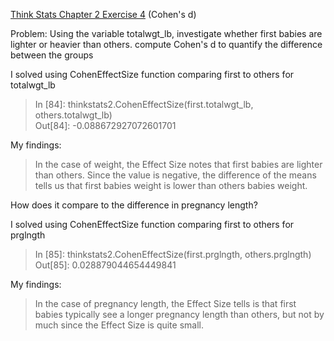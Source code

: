 [Think Stats Chapter 2 Exercise 4](http://greenteapress.com/thinkstats2/html/thinkstats2003.html#toc24) (Cohen's d)


Problem: Using the variable totalwgt_lb, investigate whether first babies are lighter or heavier than others. compute Cohen's d to quantify the difference between the groups

I solved using CohenEffectSize function comparing first to others for totalwgt_lb
> In [84]: thinkstats2.CohenEffectSize(first.totalwgt_lb, others.totalwgt_lb)  
> Out[84]: -0.088672927072601701  

My findings:
> In the case of weight, the Effect Size notes that first babies are lighter than others. Since the value is negative, the difference of the means tells us that first babies weight is lower than others babies weight.

How does it compare to the difference in pregnancy length?

I solved using CohenEffectSize function comparing first to others for prglngth
> In [85]: thinkstats2.CohenEffectSize(first.prglngth, others.prglngth)  
> Out[85]: 0.028879044654449841  

My findings:
> In the case of pregnancy length, the Effect Size tells is that first babies typically see a longer pregnancy length than others, but not by much since the Effect Size is quite small.

